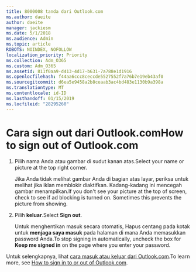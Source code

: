 ```yaml
---
title: 8000008 tanda dari Outlook.com
ms.author: daeite
author: daeite
manager: jackiesm
ms.date: 5/1/2018
ms.audience: Admin
ms.topic: article
ROBOTS: NOINDEX, NOFOLLOW
localization_priority: Priority
ms.collection: Adm_O365
ms.custom: Adm_O365
ms.assetid: 811f0aa9-d413-4d17-b631-7a788e1d1916
ms.openlocfilehash: f44aa6ccc8ceccde5527552f7a76b7e19eb43af0
ms.sourcegitcommit: d6ea5e9458a2b8ceaab3ac4bd483e1130b9a398a
ms.translationtype: MT
ms.contentlocale: id-ID
ms.lasthandoff: 01/15/2019
ms.locfileid: "28295260"
---
```

# <a name="how-to-sign-out-of-outlookcom"></a><span data-ttu-id="5bdad-102">Cara sign out dari Outlook.com</span><span class="sxs-lookup"><span data-stu-id="5bdad-102">How to sign out of Outlook.com</span></span>

1. <span data-ttu-id="5bdad-103">Pilih nama Anda atau gambar di sudut kanan atas.</span><span class="sxs-lookup"><span data-stu-id="5bdad-103">Select your name or picture at the top right corner.</span></span>
    
    <span data-ttu-id="5bdad-p101">Jika Anda tidak melihat gambar Anda di bagian atas layar, periksa untuk melihat jika iklan memblokir diaktifkan. Kadang-kadang ini mencegah gambar menampilkan.</span><span class="sxs-lookup"><span data-stu-id="5bdad-p101">If you don't see your picture at the top of screen, check to see if ad blocking is turned on. Sometimes this prevents the picture from showing.</span></span>
    
2. <span data-ttu-id="5bdad-106">Pilih **keluar**.</span><span class="sxs-lookup"><span data-stu-id="5bdad-106">Select **Sign out**.</span></span> 
    
    <span data-ttu-id="5bdad-107">Untuk menghentikan masuk secara otomatis, Hapus centang pada kotak untuk **menjaga saya masuk** pada halaman di mana Anda memasukkan password Anda.</span><span class="sxs-lookup"><span data-stu-id="5bdad-107">To stop signing in automatically, uncheck the box for **Keep me signed in** on the page where you enter your password.</span></span> 
    
<span data-ttu-id="5bdad-108">Untuk selengkapnya, lihat [cara masuk atau keluar dari Outlook.com](https://go.microsoft.com/fwlink/p/?linkid=873113).</span><span class="sxs-lookup"><span data-stu-id="5bdad-108">To learn more, see [How to sign in to or out of Outlook.com](https://go.microsoft.com/fwlink/p/?linkid=873113).</span></span>
  

